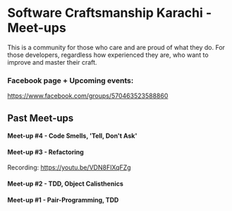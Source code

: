 # Software Craftsmanship Karachi - Meet-ups

This is a community for those who care and are proud of what they do. For those developers, regardless how experienced they are, who want to improve and master their craft.

### Facebook page + Upcoming events:
https://www.facebook.com/groups/570463523588860


## Past Meet-ups

#### Meet-up #4 - Code Smells, 'Tell, Don't Ask'

#### Meet-up #3 - Refactoring

Recording: https://youtu.be/VDN8FIXqFZg

#### Meet-up #2 - TDD, Object Calisthenics

#### Meet-up #1 - Pair-Programming, TDD